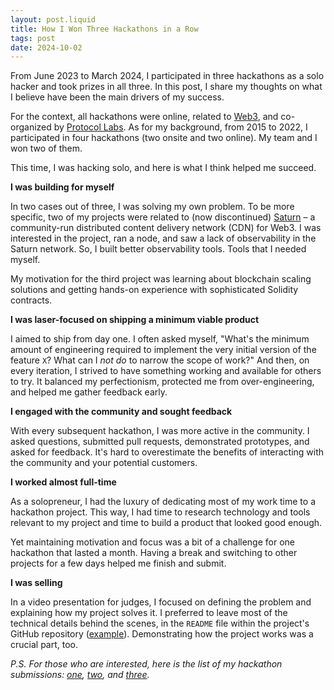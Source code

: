 ```yaml
---
layout: post.liquid
title: How I Won Three Hackathons in a Row
tags: post
date: 2024-10-02
---
```


From June 2023 to March 2024, I participated in three hackathons as a solo hacker and took prizes in all three. In this post, I share my thoughts on what I believe have been the main drivers of my success.

For the context, all hackathons were online, related to [Web3](https://en.wikipedia.org/wiki/Web3), and co-organized by [Protocol Labs](https://protocol.ai).
As for my background, from 2015 to 2022, I participated in four hackathons (two onsite and two online). My team and I won two of them.

This time, I was hacking solo, and here is what I think helped me succeed.

**I was building for myself**

In two cases out of three, I was solving my own problem.
To be more specific, two of my projects were related to (now discontinued) [Saturn](https://saturn.tech) – a community-run distributed content delivery network (CDN) for Web3.
I was interested in the project, ran a node, and saw a lack of observability in the Saturn network.
So, I built better observability tools. Tools that I needed myself.

My motivation for the third project was learning about blockchain scaling solutions and getting hands-on experience with sophisticated Solidity contracts.

**I was laser-focused on shipping a minimum viable product**

I aimed to ship from day one.
I often asked myself, "What's the minimum amount of engineering required to implement the very initial version of the feature `X`? What can I _not do_ to narrow the scope of work?"
And then, on every iteration, I strived to have something working and available for others to try.
It balanced my perfectionism, protected me from over-engineering, and helped me gather feedback early.

**I engaged with the community and sought feedback**

With every subsequent hackathon, I was more active in the community.
I asked questions, submitted pull requests, demonstrated prototypes, and asked for feedback.
It's hard to overestimate the benefits of interacting with the community and your potential customers.

**I worked almost full-time**

As a solopreneur, I had the luxury of dedicating most of my work time to a hackathon project.
This way, I had time to research technology and tools relevant to my project and time to build a product that looked good enough.

Yet maintaining motivation and focus was a bit of a challenge for one hackathon that lasted a month. Having a break and switching to other projects for a few days helped me finish and submit.

**I was selling**

In a video presentation for judges, I focused on defining the problem and explaining how my project solves it.
I preferred to leave most of the technical details behind the scenes, in the `README` file within the project's GitHub repository ([example](https://github.com/cronian-tech/saturn-observatory?tab=readme-ov-file#-how-its-made)).
Demonstrating how the project works was a crucial part, too.

_P.S. For those who are interested, here is the list of my hackathon submissions: [one](https://ethglobal.com/showcase/saturn-moonlet-c4583), [two](https://github.com/cronian-tech/saturn-observatory), and [three](https://dorahacks.io/buidl/10858)._
